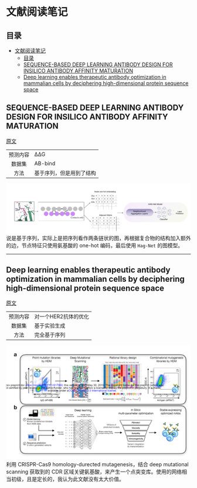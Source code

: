 # 文献阅读笔记

## 目录
- [文献阅读笔记](#文献阅读笔记)
  - [目录](#目录)
  - [SEQUENCE-BASED DEEP LEARNING ANTIBODY DESIGN FOR INSILICO ANTIBODY AFFINITY MATURATION](#sequence-based-deep-learning-antibody-design-for-insilico-antibody-affinity-maturation)
  - [Deep learning enables therapeutic antibody optimization in mammalian cells by deciphering high-dimensional protein sequence space](#deep-learning-enables-therapeutic-antibody-optimization-in-mammalian-cells-by-deciphering-high-dimensional-protein-sequence-space)


## SEQUENCE-BASED DEEP LEARNING ANTIBODY DESIGN FOR INSILICO ANTIBODY AFFINITY MATURATION
[原文](pdf/2103.03724.pdf)

|||
|:---:|---|
|预测内容|ΔΔG|
|数据集|AB-bind|
|方法|基于序列，但是用到了结构|

![](figure/2021-09-27%20154746.png)
说是基于序列，实际上是把序列看作两条链状的图，再根据复合物的结构加入额外的边，节点特征只使用氨基酸的 one-hot 编码，最后使用 `Hag-Net` 的图模型。

---
## Deep learning enables therapeutic antibody optimization in mammalian cells by deciphering high-dimensional protein sequence space
[原文](pdf/617860v2.full.pdf)

|||
|:---:|---|
|预测内容|对一个HER2抗体的优化|
|数据集|基于实验生成|
|方法|完全基于序列|

![](figure/2021-09-27%20163346.png)
利用 CRISPR-Cas9 homology-durected mutagenesis，结合 deep mutational scanning 获取到的 CDR 区域关键氨基酸，来产生一个点突变库。使用的网络相当初级，且是定长的，我认为此文献没有太大价值。